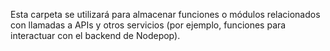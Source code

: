 Esta carpeta se utilizará para almacenar funciones o módulos relacionados con llamadas a APIs y otros servicios (por ejemplo, funciones para interactuar con el backend de Nodepop).